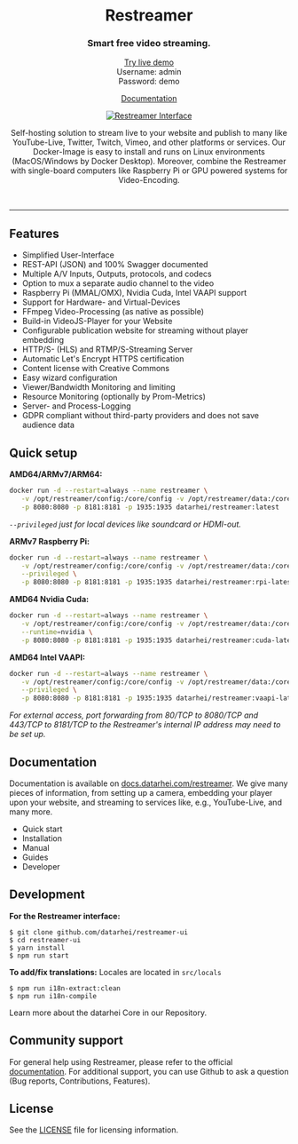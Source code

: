 <h1 align="center">Restreamer</h1>
<h3 align="center">Smart free video streaming.</h3>
<p align="center"><a href="https://demo.datarhei.com/ui">Try live demo</a><br />Username: admin<br />Password: demo</p>
<p align="center"><a href="https://docs.datarhei.com/restreamer">Documentation</a></p>

<p align="center">
  <a href="https://datarhei.com">
    <img src="https://raw.githubusercontent.com/datarhei/restreamer/2.x/readme.png" alt="Restreamer Interface" />
  </a>
</p>

<p align="center">Self-hosting solution to stream live to your website and publish to many like YouTube-Live, Twitter, Twitch, Vimeo, and other platforms or services. Our Docker-Image is easy to install and runs on Linux environments (MacOS/Windows by Docker Desktop). Moreover, combine the Restreamer with single-board computers like Raspberry Pi or GPU powered systems for Video-Encoding.</p>
<br />
<hr />

## Features

- Simplified User-Interface
- REST-API (JSON) and 100% Swagger documented
- Multiple A/V Inputs, Outputs, protocols, and codecs
- Option to mux a separate audio channel to the video
- Raspberry Pi (MMAL/OMX), Nvidia Cuda, Intel VAAPI support
- Support for Hardware- and Virtual-Devices
- FFmpeg Video-Processing (as native as possible)
- Build-in VideoJS-Player for your Website
- Configurable publication website for streaming without player embedding
- HTTP/S- (HLS) and RTMP/S-Streaming Server
- Automatic Let's Encrypt HTTPS certification
- Content license with Creative Commons
- Easy wizard configuration
- Viewer/Bandwidth Monitoring and limiting
- Resource Monitoring (optionally by Prom-Metrics)
- Server- and Process-Logging
- GDPR compliant without third-party providers and does not save audience data

## Quick setup

**AMD64/ARMv7/ARM64:**
```sh
docker run -d --restart=always --name restreamer \
   -v /opt/restreamer/config:/core/config -v /opt/restreamer/data:/core/data \
   -p 8080:8080 -p 8181:8181 -p 1935:1935 datarhei/restreamer:latest
```

*`--privileged` just for local devices like soundcard or HDMI-out.*

**ARMv7 Raspberry Pi:**
```sh
docker run -d --restart=always --name restreamer \
   -v /opt/restreamer/config:/core/config -v /opt/restreamer/data:/core/data \
   --privileged \
   -p 8080:8080 -p 8181:8181 -p 1935:1935 datarhei/restreamer:rpi-latest
```

**AMD64 Nvidia Cuda:**
```sh
docker run -d --restart=always --name restreamer \
   -v /opt/restreamer/config:/core/config -v /opt/restreamer/data:/core/data \
   --runtime=nvidia \
   -p 8080:8080 -p 8181:8181 -p 1935:1935 datarhei/restreamer:cuda-latest
```

**AMD64 Intel VAAPI:**
```sh
docker run -d --restart=always --name restreamer \
   -v /opt/restreamer/config:/core/config -v /opt/restreamer/data:/core/data \
   --privileged \
   -p 8080:8080 -p 8181:8181 -p 1935:1935 datarhei/restreamer:vaapi-latest
```

*For external access, port forwarding from 80/TCP to 8080/TCP and 443/TCP to 8181/TCP to the Restreamer's internal IP address may need to be set up.*

## Documentation

Documentation is available on [docs.datarhei.com/restreamer](https://docs.datarhei.com/restreamer). We give many pieces of information, from setting up a camera, embedding your player upon your website, and streaming to services like, e.g., YouTube-Live, and many more.

- Quick start
- Installation
- Manual
- Guides
- Developer

## Development

**For the Restreamer interface:**

```
$ git clone github.com/datarhei/restreamer-ui
$ cd restreamer-ui
$ yarn install
$ npm run start
```

**To add/fix translations:**
Locales are located in `src/locals`
```
$ npm run i18n-extract:clean
$ npm run i18n-compile
```

Learn more about the datarhei Core in our Repository. 

## Community support

For general help using Restreamer, please refer to the official [documentation](https://docs.datarhei.com/restreamer). For additional support, you can use Github to ask a question (Bug reports, Contributions, Features).

## License
See the [LICENSE](./LICENSE) file for licensing information.
